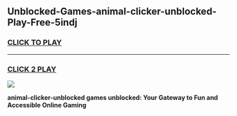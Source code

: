 
## Unblocked-Games-animal-clicker-unblocked-Play-Free-5indj
<h3>
<a href="https://premium76.site?title=animal-clicker-unblocked&ref=23A">CLICK TO PLAY</a></h3>
<hr>

<h3>
<a href="https://premium76.site?title=animal-clicker-unblocked&ref=23A">CLICK 2 PLAY</a>
  
</h3>

<a href="https://premium76.site?title=animal-clicker-unblocked&ref=23A"><img src="https://clearcache.store/games.png"></a>


**animal-clicker-unblocked games unblocked: Your Gateway to Fun and Accessible Online Gaming**
